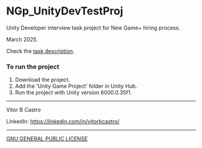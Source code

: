 # NGp_UnityDevTestProj
Unity Developer interview task project for New Game+ hiring process.

March 2025.

Check the [task description](Unity%20Programmer%20Task%20.pdf).

### To run the project
1. Download the project.
2. Add the 'Unity Game Project' folder in Unity Hub.
3. Run the project with Unity version 6000.0.35f1.

---

Vitor B Castro

LinkedIn: https://linkedin.com/in/vitorbcastro/

---

[GNU GENERAL PUBLIC LICENSE](LICENSE)
